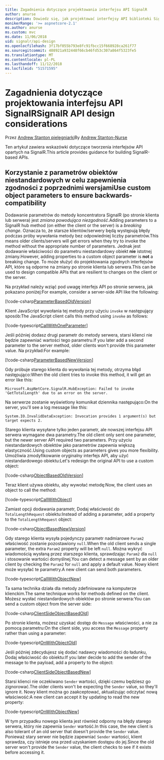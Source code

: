 ```yaml
---
title: Zagadnienia dotyczące projektowania interfejsu API SignalR
author: anurse
description: Dowiedz się, jak projektować interfejsy API biblioteki SignalR dla zgodności między wersjami aplikacji.
monikerRange: '>= aspnetcore-2.1'
ms.author: anurse
ms.custom: mvc
ms.date: 11/06/2018
uid: signalr/api-design
ms.openlocfilehash: 3f17bf055b793e8fc91fbcc15f668928ca261f77
ms.sourcegitcommit: 408921a932448f66cb46fd53c307a864f5323fe5
ms.translationtype: MT
ms.contentlocale: pl-PL
ms.lasthandoff: 11/12/2018
ms.locfileid: "51571595"
---
```

# <a name="signalr-api-design-considerations"></a><span data-ttu-id="adceb-103">Zagadnienia dotyczące projektowania interfejsu API SignalR</span><span class="sxs-lookup"><span data-stu-id="adceb-103">SignalR API design considerations</span></span>

<span data-ttu-id="adceb-104">Przez [Andrew Stanton pielęgniarki](https://twitter.com/anurse)</span><span class="sxs-lookup"><span data-stu-id="adceb-104">By [Andrew Stanton-Nurse](https://twitter.com/anurse)</span></span>

<span data-ttu-id="adceb-105">Ten artykuł zawiera wskazówki dotyczące tworzenia interfejsów API opartych na SignalR.</span><span class="sxs-lookup"><span data-stu-id="adceb-105">This article provides guidance for building SignalR-based APIs.</span></span>

## <a name="use-custom-object-parameters-to-ensure-backwards-compatibility"></a><span data-ttu-id="adceb-106">Korzystanie z parametrów obiektów niestandardowych w celu zapewnienia zgodności z poprzednimi wersjami</span><span class="sxs-lookup"><span data-stu-id="adceb-106">Use custom object parameters to ensure backwards-compatibility</span></span>

<span data-ttu-id="adceb-107">Dodawanie parametrów do metody koncentratora SignalR (po stronie klienta lub serwera) jest *zmiana powodująca niezgodność*.</span><span class="sxs-lookup"><span data-stu-id="adceb-107">Adding parameters to a SignalR hub method (on either the client or the server) is a *breaking change*.</span></span> <span data-ttu-id="adceb-108">Oznacza to, że starsze klientów/serwery będą występują błędy podczas próby wywołania metody bez odpowiedniej liczby parametrów.</span><span class="sxs-lookup"><span data-stu-id="adceb-108">This means older clients/servers will get errors when they try to invoke the method without the appropriate number of parameters.</span></span> <span data-ttu-id="adceb-109">Jednak jest dodawanie właściwości do parametru niestandardowy obiekt **nie** istotnej zmiany.</span><span class="sxs-lookup"><span data-stu-id="adceb-109">However, adding properties to a custom object parameter is **not** a breaking change.</span></span> <span data-ttu-id="adceb-110">To może służyć do projektowania zgodnych interfejsów API, które są odporne na zmiany po stronie klienta lub serwera.</span><span class="sxs-lookup"><span data-stu-id="adceb-110">This can be used to design compatible APIs that are resilient to changes on the client or the server.</span></span>

<span data-ttu-id="adceb-111">Na przykład należy wziąć pod uwagę interfejs API po stronie serwera, jak pokazano poniżej:</span><span class="sxs-lookup"><span data-stu-id="adceb-111">For example, consider a server-side API like the following:</span></span>

[!code-csharp[ParameterBasedOldVersion](api-design/sample/Samples.cs?name=ParameterBasedOldVersion)]

<span data-ttu-id="adceb-112">Klient JavaScript wywołania tej metody przy użyciu `invoke` w następujący sposób:</span><span class="sxs-lookup"><span data-stu-id="adceb-112">The JavaScript client calls this method using `invoke` as follows:</span></span>

[!code-typescript[CallWithOneParameter](api-design/sample/Samples.ts?name=CallWithOneParameter)]

<span data-ttu-id="adceb-113">Jeśli później dodasz drugi parametr do metody serwera, starsi klienci nie będzie zapewniać wartości tego parametru.</span><span class="sxs-lookup"><span data-stu-id="adceb-113">If you later add a second parameter to the server method, older clients won't provide this parameter value.</span></span> <span data-ttu-id="adceb-114">Na przykład:</span><span class="sxs-lookup"><span data-stu-id="adceb-114">For example:</span></span>

[!code-csharp[ParameterBasedNewVersion](api-design/sample/Samples.cs?name=ParameterBasedNewVersion)]

<span data-ttu-id="adceb-115">Gdy próbuje starego klienta do wywołania tej metody, otrzyma błąd następująco:</span><span class="sxs-lookup"><span data-stu-id="adceb-115">When the old client tries to invoke this method, it will get an error like this:</span></span>

```
Microsoft.AspNetCore.SignalR.HubException: Failed to invoke 'GetTotalLength' due to an error on the server.
```

<span data-ttu-id="adceb-116">Na serwerze zostanie wyświetlony komunikat dziennika następująco:</span><span class="sxs-lookup"><span data-stu-id="adceb-116">On the server, you'll see a log message like this:</span></span>

```
System.IO.InvalidDataException: Invocation provides 1 argument(s) but target expects 2.
```

<span data-ttu-id="adceb-117">Starego klienta wysyłane tylko jeden parametr, ale nowszej interfejsu API serwera wymagane dwa parametry.</span><span class="sxs-lookup"><span data-stu-id="adceb-117">The old client only sent one parameter, but the newer server API required two parameters.</span></span> <span data-ttu-id="adceb-118">Przy użyciu niestandardowych obiektów jako parametrów zapewnia większą elastyczność.</span><span class="sxs-lookup"><span data-stu-id="adceb-118">Using custom objects as parameters gives you more flexibility.</span></span> <span data-ttu-id="adceb-119">Umożliwia zmodyfikowanie oryginalny interfejs API, aby użyć niestandardowego obiektu:</span><span class="sxs-lookup"><span data-stu-id="adceb-119">Let's redesign the original API to use a custom object:</span></span>

[!code-csharp[ObjectBasedOldVersion](api-design/sample/Samples.cs?name=ObjectBasedOldVersion)]

<span data-ttu-id="adceb-120">Teraz klient używa obiektu, aby wywołać metodę:</span><span class="sxs-lookup"><span data-stu-id="adceb-120">Now, the client uses an object to call the method:</span></span>

[!code-typescript[CallWithObject](api-design/sample/Samples.ts?name=CallWithObject)]

<span data-ttu-id="adceb-121">Zamiast opcji dodawania parametr, Dodaj właściwość do `TotalLengthRequest` obiektu:</span><span class="sxs-lookup"><span data-stu-id="adceb-121">Instead of adding a parameter, add a property to the `TotalLengthRequest` object:</span></span>

[!code-csharp[ObjectBasedNewVersion](api-design/sample/Samples.cs?name=ObjectBasedNewVersion&highlight=4,9-13)]

<span data-ttu-id="adceb-122">Gdy starego klienta wysyła pojedynczy parametr nadmiarowe `Param2` właściwość zostanie pozostawiony `null`.</span><span class="sxs-lookup"><span data-stu-id="adceb-122">When the old client sends a single parameter, the extra `Param2` property will be left `null`.</span></span> <span data-ttu-id="adceb-123">Można wykryć wiadomością wysłaną przez starszego klienta, sprawdzając `Param2` dla `null` i stosowanie wartości domyślnej.</span><span class="sxs-lookup"><span data-stu-id="adceb-123">You can detect a message sent by an older client by checking the `Param2` for `null` and apply a default value.</span></span> <span data-ttu-id="adceb-124">Nowy klient może wysyłać te parametry.</span><span class="sxs-lookup"><span data-stu-id="adceb-124">A new client can send both parameters.</span></span>

[!code-typescript[CallWithObjectNew](api-design/sample/Samples.ts?name=CallWithObjectNew)]

<span data-ttu-id="adceb-125">Ta sama technika działa dla metody zdefiniowane na komputerze klienckim.</span><span class="sxs-lookup"><span data-stu-id="adceb-125">The same technique works for methods defined on the client.</span></span> <span data-ttu-id="adceb-126">Możesz wysłać niestandardowych obiektów po stronie serwera:</span><span class="sxs-lookup"><span data-stu-id="adceb-126">You can send a custom object from the server side:</span></span>

[!code-csharp[ClientSideObjectBasedOld](api-design/sample/Samples.cs?name=ClientSideObjectBasedOld)]

<span data-ttu-id="adceb-127">Po stronie klienta, możesz uzyskać dostęp do `Message` właściwości, a nie za pomocą parametru:</span><span class="sxs-lookup"><span data-stu-id="adceb-127">On the client side, you access the `Message` property rather than using a parameter:</span></span>

[!code-typescript[OnWithObjectOld](api-design/sample/Samples.ts?name=OnWithObjectOld)]

<span data-ttu-id="adceb-128">Jeśli później zdecydujesz się dodać nadawcy wiadomości do ładunku, Dodaj właściwość do obiektu:</span><span class="sxs-lookup"><span data-stu-id="adceb-128">If you later decide to add the sender of the message to the payload, add a property to the object:</span></span>

[!code-csharp[ClientSideObjectBasedNew](api-design/sample/Samples.cs?name=ClientSideObjectBasedNew&highlight=5)]

<span data-ttu-id="adceb-129">Starsi klienci nie oczekiwano `Sender` wartości, dzięki czemu będziesz go zignorować.</span><span class="sxs-lookup"><span data-stu-id="adceb-129">The older clients won't be expecting the `Sender` value, so they'll ignore it.</span></span> <span data-ttu-id="adceb-130">Nowy klient można go zaakceptować, aktualizując odczytać nową właściwość:</span><span class="sxs-lookup"><span data-stu-id="adceb-130">A new client can accept it by updating to read the new property:</span></span>

[!code-typescript[OnWithObjectNew](api-design/sample/Samples.ts?name=OnWithObjectNew&highlight=2-5)]

<span data-ttu-id="adceb-131">W tym przypadku nowego klienta jest również odporny na błędy starego serwera, który nie zapewnia `Sender` wartość.</span><span class="sxs-lookup"><span data-stu-id="adceb-131">In this case, the new client is also tolerant of an old server that doesn't provide the `Sender` value.</span></span> <span data-ttu-id="adceb-132">Ponieważ stary serwer nie będzie zapewniać `Sender` wartości, klient sprawdza, czy istnieje ona przed uzyskaniem dostępu do jej.</span><span class="sxs-lookup"><span data-stu-id="adceb-132">Since the old server won't provide the `Sender` value, the client checks to see if it exists before accessing it.</span></span>
